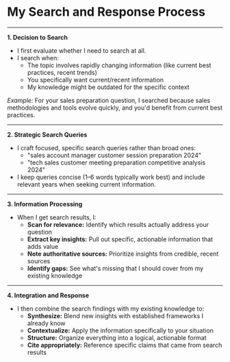 # My Search and Response Process

---

**1. Decision to Search**
- I first evaluate whether I need to search at all.
- I search when:
  - The topic involves rapidly changing information (like current best practices, recent trends)
  - You specifically want current/recent information
  - My knowledge might be outdated for the specific context

*Example:* For your sales preparation question, I searched because sales methodologies and tools evolve quickly, and you'd benefit from current best practices.

---

**2. Strategic Search Queries**
- I craft focused, specific search queries rather than broad ones:
  - "sales account manager customer session preparation 2024"
  - "tech sales customer meeting preparation competitive analysis 2024"
- I keep queries concise (1–6 words typically work best) and include relevant years when seeking current information.

---

**3. Information Processing**
- When I get search results, I:
  - **Scan for relevance:** Identify which results actually address your question
  - **Extract key insights:** Pull out specific, actionable information that adds value
  - **Note authoritative sources:** Prioritize insights from credible, recent sources
  - **Identify gaps:** See what's missing that I should cover from my existing knowledge

---

**4. Integration and Response**
- I then combine the search findings with my existing knowledge to:
  - **Synthesize:** Blend new insights with established frameworks I already know
  - **Contextualize:** Apply the information specifically to your situation
  - **Structure:** Organize everything into a logical, actionable format
  - **Cite appropriately:** Reference specific claims that came from search results